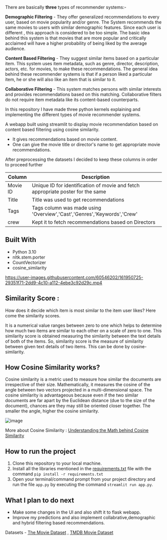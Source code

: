 There are basically **three** types of recommender systems:-

**Demographic Filtering** - They offer generalized recommendations to every user, based on movie popularity and/or genre. The System recommends the same movies to users with similar demographic features. Since each user is different , this approach is considered to be too simple. The basic idea behind this system is that movies that are more popular and critically acclaimed will have a higher probability of being liked by the average audience.

**Content Based Filtering** - They suggest similar items based on a particular item. This system uses item metadata, such as genre, director, description, actors, etc. for movies, to make these recommendations. The general idea behind these recommender systems is that if a person liked a particular item, he or she will also like an item that is similar to it.

**Collaborative Filtering** - This system matches persons with similar interests and provides recommendations based on this matching. Collaborative filters do not require item metadata like its content-based counterparts.

In this repository I have made three python kernels explaining and implementing the different types of movie recommender systems.

A webapp built using streamlit to display movie recommendation based on content based filtering using cosine similarity. 

- It gives recommendations based on movie content.
- One can give the movie title or director's name to get appropriate movie recommendations.


After preprocessing the datasets I decided to keep these columns in order to proceed further

| Column | Description |
| --- | --- |
| Movie ID | Unique ID for identification of movie and fetch appropriate poster for the same |
| Title| Title was used to get recommendations |
| Tags | Tags column was made using 'Overview','Cast','Genres','Keywords','Crew'|
| crew | Kept it to fetch recommendations based on Directors |

## Built With

* Python 3.10
* nltk.stem.porter
* CountVectorizer
* cosine_similarity


https://user-images.githubusercontent.com/60546202/161950725-29351f71-2dd9-4c10-a112-4ebe3c92d29c.mp4


## Similarity Score : 

   How does it decide which item is most similar to the item user likes? Here come the similarity scores.
   
   It is a numerical value ranges between zero to one which helps to determine how much two items are similar to each other on a scale of zero to one. This similarity score is obtained measuring the similarity between the text details of both of the items. So, similarity score is the measure of similarity between given text details of two items. This can be done by cosine-similarity.
   
## How Cosine Similarity works?
  Cosine similarity is a metric used to measure how similar the documents are irrespective of their size. Mathematically, it measures the cosine of the angle between two vectors projected in a multi-dimensional space. The cosine similarity is advantageous because even if the two similar documents are far apart by the Euclidean distance (due to the size of the document), chances are they may still be oriented closer together. The smaller the angle, higher the cosine similarity.
  
  ![image](https://user-images.githubusercontent.com/36665975/70401457-a7530680-1a55-11ea-9158-97d4e8515ca4.png)

  
More about Cosine Similarity : [Understanding the Math behind Cosine Similarity](https://www.machinelearningplus.com/nlp/cosine-similarity/)


## How to run the project

1. Clone this repository to your local machine.
2. Install all the libraries mentioned in the [requirements.txt](https://github.com/santanukumar666/Movie-Recommendations-System/blob/main/requirements.txt) file with the command `pip install -r requirements.txt`
3. Open your terminal/command prompt from your project directory and run the file `app.py` by executing the command `streamlit run app.py`.

## What I plan to do next

- Make some changes in the UI and also shift it to flask webapp.
- Improve my predictions and also implement collabrative,demographic and hybrid filtering based recommendations.

Datasets - [The Movie Dataset](https://www.kaggle.com/rounakbanik/the-movies-dataset) , [TMDB Movie Dataset](https://www.kaggle.com/tmdb/tmdb-movie-metadata)
